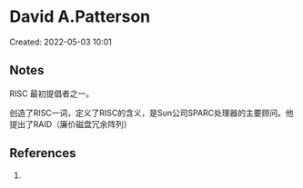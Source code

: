 # David A.Patterson

Created: 2022-05-03 10:01

## Notes

RISC 最初提倡者之一。

创造了RISC一词，定义了RISC的含义，是Sun公司SPARC处理器的主要顾问。他提出了RAID（廉价磁盘冗余阵列）

## References

1.
